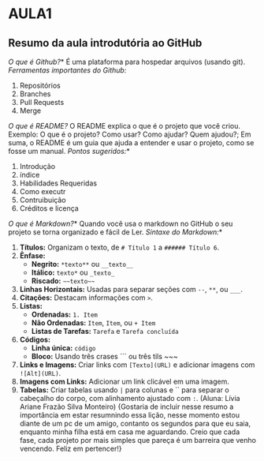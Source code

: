 # AULA1

## Resumo da aula introdutória ao GitHub

*O que é Github?**
 É uma plataforma para hospedar arquivos (usando git).
 *Ferramentas importantes do Github:*
 1. Repositórios
 2. Branches
 3. Pull Requests
 4. Merge

_O que é README?_
 O README explica o que é o projeto que você criou.
 Exemplo: O que é o projeto? Como usar? Como ajudar? Quem ajudou?; Em suma, o README é um guia que ajuda a entender e usar o projeto, como se fosse um manual.
 *Pontos sugeridos:**
 1. Introdução
 2. índice
 3. Habilidades Requeridas
 4. Como executr
 5. Contruibuição
 6. Créditos e licença

*O que é Markdown?**
 Quando você usa o markdown no GitHub o seu projeto se torna organizado e fácil de Ler.
 *Sintaxe do Markdown:**

1. **Títulos:** Organizam o texto, de `# Título 1` a `###### Título 6`.
2. **Ênfase:**
    - **Negrito:** `*texto**` ou `__texto__`
    - **Itálico:** `texto*` ou `_texto_`
    - **Riscado:** `~~texto~~`
3. **Linhas Horizontais:** Usadas para separar seções com `--`, `**`, ou `___`.
4. **Citações:** Destacam informações com `>`.
5. **Listas:**
    - **Ordenadas:** `1. Item`
    - **Não Ordenadas:** `Item`, `Item`, ou `+ Item`
    - **Listas de Tarefas:** `Tarefa` e `Tarefa concluída`
6. **Códigos:**
    - **Linha única:** ``código``
    - **Bloco:** Usando três crases ``` ou três tils ~~~
7. **Links e Imagens:** Criar links com `[Texto](URL)` e adicionar imagens com `![Alt](URL)`.
8. **Imagens com Links:** Adicionar um link clicável em uma imagem.
9. **Tabelas:** Criar tabelas usando `|` para colunas e `` para separar o cabeçalho do corpo, com alinhamento ajustado com `:`.
        (Aluna: Lívia Ariane Frazão Silva Monteiro)
    {Gostaria de incluir nesse resumo a importância em estar resumnindo essa lição,
   nesse momento estou diante de um pc de um amigo, contanto os segundos para que eu saia, enquanto minha filha está em casa me aguardando.
   Creio que cada fase, cada projeto por mais simples que pareça é um barreira que venho vencendo. Feliz em pertencer!}
